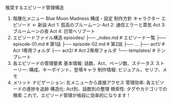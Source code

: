 推奨するエピソード管理構造
1. 階層化メニュー
Blue Moon Madness
構成・設定
制作方針
キャラクター
エピソード ← 新設
Act 1: 孤高のブルームーン
Act 2: 通信エラーと蒸気
Act 3: ブルームーンの夜
Act 4: 日常へリブート
2. エピソードファイル構造
episodes/
├── _index.md          # エピソード一覧
├── episode-01.md      # 第1話
├── episode-02.md      # 第2話
├── ...
├── act1/              # Act 1専用フォルダ
├── act2/              # Act 2専用フォルダ
└── templates/         # テンプレート
3. 各エピソードの管理要素
基本情報: 話数、Act、ページ数、ステータス
ストーリー: 構成、キーポイント、登場キャラ
制作情報: ビジュアル、セリフ、メモ
4. メリット
ナビゲーション: 左メニューから直接アクセス
管理効率: 各エピソードの進捗を追跡
構造化: Act別、話数別の整理
検索性: タグやカテゴリでの検索
これで、エピソード管理が格段に効率的になります！
